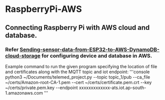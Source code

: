 # RaspberryPi-AWS
## Connecting Raspberry Pi with AWS cloud and database.
### Refer [Sending-sensor-data-from-ESP32-to-AWS-DynamoDB-cloud-storage](https://github.com/nithin-k-shine/Sending-sensor-data-from-ESP32-to-AWS-DynamoDB-cloud-storage) for configuring device and database in AWS.
Example command to run the given program specifying the location of file and certificates along with the MQTT topic and iot endpoint:
'''console
python3 ~/Documents/telemed_project.py --topic topic_1/pub --ca_file ~/certs/Amazon-root-CA-1.pem --cert ~/certs/certificate.pem.crt --key ~/certs/private.pem.key --endpoint xxxxxxxxxxxxx-ats.iot.ap-south-1.amazonaws.com
'''
